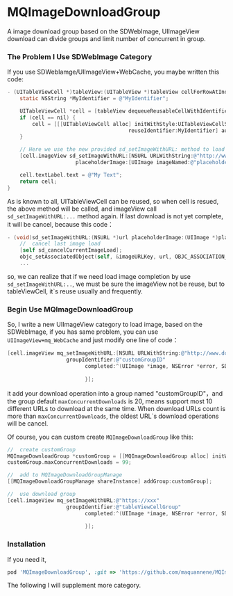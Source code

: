 # MQImageDownloadGroup

A image download group based on the SDWebImage, UIImageView download can divide groups and limit number of concurrent in group.

### The Problem I Use SDWebImage Category

If you use SDWebIamge/UIImageView+WebCache, you maybe written this code:

```objective-c
- (UITableViewCell *)tableView:(UITableView *)tableView cellForRowAtIndexPath:(NSIndexPath *)indexPath {
    static NSString *MyIdentifier = @"MyIdentifier";

    UITableViewCell *cell = [tableView dequeueReusableCellWithIdentifier:MyIdentifier];
    if (cell == nil) {
        cell = [[[UITableViewCell alloc] initWithStyle:UITableViewCellStyleDefault
                                       reuseIdentifier:MyIdentifier] autorelease];
    }

    // Here we use the new provided sd_setImageWithURL: method to load the web image
    [cell.imageView sd_setImageWithURL:[NSURL URLWithString:@"http://www.domain.com/path/to/image.jpg"]
                      placeholderImage:[UIImage imageNamed:@"placeholder.png"]];

    cell.textLabel.text = @"My Text";
    return cell;
}
```

As is known to all, UITableViewCell can be reused, so when cell is resued, the above method will be called, and imageView call `sd_setImageWithURL:...` method again. If last download is not yet complete, it will be cancel, because this code：

```objective-c
- (void)sd_setImageWithURL:(NSURL *)url placeholderImage:(UIImage *)placeholder options:(SDWebImageOptions)options progress:(SDWebImageDownloaderProgressBlock)progressBlock completed:(SDWebImageCompletionBlock)completedBlock {
	//	cancel last image load
    [self sd_cancelCurrentImageLoad];
    objc_setAssociatedObject(self, &imageURLKey, url, OBJC_ASSOCIATION_RETAIN_NONATOMIC);
    ...
``` 

so, we can realize that if we need load image completion by use `sd_setImageWithURL:..`, we must be sure the imageView not be reuse, but to tableViewCell, it`s reuse usually and frequently. 

### Begin Use MQImageDownloadGroup

So, I write a new UIImageView category to load image, based on the SDWebImage, if you has same problem, you can use `UIImageView+mq_WebCache` and just modify one line of code：

```objective-c
[cell.imageView mq_setImageWithURL:[NSURL URLWithString:@"http://www.domain.com/path/to/image.jpg"]
                   groupIdentifier:@"customGroupID"
                         completed:^(UIImage *image, NSError *error, SDImageCacheType cacheType, NSURL *imageURL) {
                             
                         }];
```

it add your download operation into a group named "customGroupID"，and the group default `maxConcurrentDownloads` is 20, means support most 10 different URLs to download at the same time. When download URLs count is more than `maxConcurrentDownloads`, the oldest URL`s download operations will be cancel. 

Of course, you can custom create `MQImageDownloadGroup` like this:

```objective-c
//	create customGroup
MQImageDownloadGroup *customGroup = [[MQImageDownloadGroup alloc] initWithGroupIdentifier:@"tableViewCellGroup"];
customGroup.maxConcurrentDownloads = 99;

//	add to MQImageDownloadGroupManage
[[MQImageDownloadGroupManage shareInstance] addGroup:customGroup];

//	use download group
[cell.imageView mq_setImageWithURL:@"https://xxx"
                   groupIdentifier:@"tableViewCellGroup"
                         completed:^(UIImage *image, NSError *error, SDImageCacheType cacheType, NSURL *imageURL) {
                             
                         }];

```

### Installation

If you need it, 

```ruby
pod 'MQImageDownloadGroup', :git => 'https://github.com/maquannene/MQImageDownloadGroup.git'
```

The following I will supplement more category.
